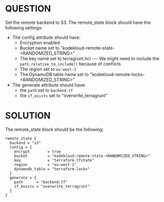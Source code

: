 # QUESTION

Set the remote backend to S3. The remote_state block should have the following settings:
 - The config attribute should have:
   - Encryption enabled
   - Bucket name set to "kodekloud-remote-state-<RANDOMIZED_STRING>"
   - The key name set to terragrunt.hcl --- We might need to include the `path_relative_to_include()` because of conflicts
   - The region set to `eu-west-1`
   - The DynamoDB table name set to "kodekloud-remote-locks-<RANDOMIZED_STRING>"
 - The generate attribute should have:
   - the `path` set to `backend.tf`
   - the `if_exists` set to "overwrite_terragrunt"
  
# SOLUTION

The remote_state block should be the following:

```
remote_state {
  backend = "s3"
  config = {
    encrypt        = true
    bucket         = "kodekloud-remote-state-<RANDOMIZED_STRING>"
    key            = "terraform.tfstate"
    region         = "eu-west-1"
    dynamodb_table = "terraform-locks"
  }
  generate = {
    path      = "backend.tf"
    if_exists = "overwrite_terragrunt"
  }
}
```
